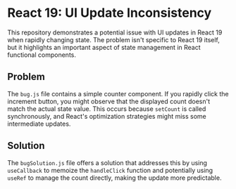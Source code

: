 # React 19: UI Update Inconsistency

This repository demonstrates a potential issue with UI updates in React 19 when rapidly changing state. The problem isn't specific to React 19 itself, but it highlights an important aspect of state management in React functional components.

## Problem

The `bug.js` file contains a simple counter component.  If you rapidly click the increment button, you might observe that the displayed count doesn't match the actual state value. This occurs because `setCount` is called synchronously, and React's optimization strategies might miss some intermediate updates.

## Solution

The `bugSolution.js` file offers a solution that addresses this by using `useCallback` to memoize the `handleClick` function and potentially using `useRef` to manage the count directly, making the update more predictable. 